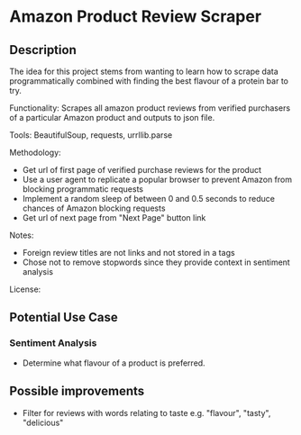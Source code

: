 # Amazon Product Review Scraper

## Description

The idea for this project stems from wanting to learn how to scrape data programmatically combined with finding the best flavour of a protein bar to try.

Functionality: Scrapes all amazon product reviews from verified purchasers of a particular Amazon product and outputs to json file.

Tools: BeautifulSoup, requests, urrllib.parse

Methodology:

* Get url of first page of verified purchase reviews for the product
* Use a user agent to replicate a popular browser to prevent Amazon from blocking programmatic requests
* Implement a random sleep of between 0 and 0.5 seconds to reduce chances of Amazon blocking requests
* Get url of next page from "Next Page" button link

Notes:

* Foreign review titles are not links and not stored in a tags
* Chose not to remove stopwords since they provide context in sentiment analysis

License:

## Potential Use Case

### Sentiment Analysis

* Determine what flavour of a product is preferred.

## Possible improvements

* Filter for reviews with words relating to taste e.g. "flavour", "tasty", "delicious"

